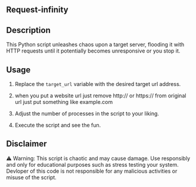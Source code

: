 ## Request-infinity

## Description

This Python script unleashes chaos upon a target server, flooding it with HTTP requests until it potentially becomes unresponsive or you stop it.

## Usage

1. Replace the `target_url` variable with the desired target url address.

2. when you put a website url just remove http:// or https:// from original url just put something like example.com

3. Adjust the number of processes in the script to your liking.

4. Execute the script and see the fun.

## Disclaimer

⚠️ Warning: This script is chaotic and may cause damage.
Use responsibly and only for educational purposes such as stress testing your system.
Devloper of this code is not responsible for any malicious activities or misuse of the script.

